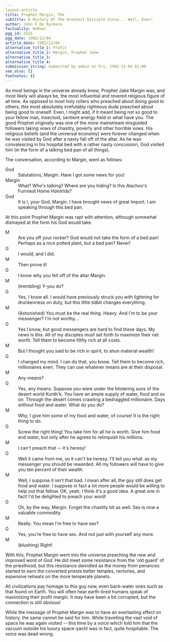 ```yaml
---
layout:article
title: Prophet Margin, The
subtitle: A History Of The Greatest Disciple Since... Well, Ever!
author: John F De Ryckere
factuality: UnReal
pgg_id: 2U15
pgg_date: 1992/12/04
article_date: 1992/12/04
alternative_title_1: Profit
alternative_title_2: Margin, Prophet Jake
alternative_title_3: 
alternative_title_4: 
submission_string: Submitted by admin on Fri, 1992-12-04 01:00
see_also: []
footnotes: {}
---
```

<div>
<p>As most beings in the universe already know, Prophet Jake Margin was, and most likely will always be, the most influential and revered religious figure of all time. As opposed to most holy rollers who preached about doing good to others, this most absolutely irrefutably righteous dude preached about being good to oneself. Even, I might add, if it meant being not so good to your fellow man, insectoid, sentient energy field or what have you. The good Prophet originally was one of the more mainstream misguided followers taking vows of chastity, poverty and other horrible vows. His religious beliefs (and the universal economy) were forever changed when he was visited by God after a nasty fall off of the altar. As he was convalescing in his hospital bed with a rather nasty concussion, God visited him (in the form of a talking bed pan of all things).</p>
<p>The conversation, according to Margin, went as follows:</p>
<dl compact>
<dt>God</dt>
<dd>Salutations, Margin. Have I got some news for you!</dd>
<dt>Margin</dt>
<dd>What? Who's talking? Where are you hiding? Is this Alachoo's Funniest Home HoloVids?</dd>
<dt>God</dt>
<dd>It is I, your God, Margin. I have brought news of great Import. I am speaking through this bed pan.</dd>
</dl>
<p>At this point Prophet Margin was rapt with attention, although somewhat dismayed at the form his God would take.</p>
<dl compact>
<dt>M</dt>
<dd>Are you off your rocker? God would not take the form of a bed pan! Perhaps as a nice potted plant, but a bed pan? Never!</dd>
<dt>G</dt>
<dd>I would, and I did.</dd>
<dt>M</dt>
<dd>Then prove it!</dd>
<dt>G</dt>
<dd>I know why you fell off of the altar Margin.</dd>
<dt>M</dt>
<dd>(trembling) Y-you do?</dd>
<dt>G</dt>
<dd>Yes, I know all. I would have previously struck you with lightning for drunkenness on duty, but this little tidbit changes everything.</dd>
<dt>M</dt>
<dd>(Astonished) You must be the real thing. Heavy. And I'm to be your messenger? I'm not worthy...</dd>
<dt>G</dt>
<dd>Yes I know, but good messengers are hard to find these days. My news is this. All of my disciples must set forth to maximize their net worth. Tell them to become filthy rich at all costs.</dd>
<dt>M</dt>
<dd>But I thought you said to be rich in spirit, to shun material wealth!</dd>
<dt>G</dt>
<dd>I changed my mind. I can do that, you know. Tell them to become rich, millionaires even. They can use whatever means are at their disposal.</dd>
<dt>M</dt>
<dd>Any means?</dd>
<dt>G</dt>
<dd>Yes, any means. Suppose you were under the blistering suns of the desert world Kunth'k. You have an ample supply of water, food and so on. Through the desert comes crawling a bedraggled millionaire. Days without food and water. What do you do?</dd>
<dt>M</dt>
<dd>Why, I give him some of my food and water, of course! It is the right thing to do.</dd>
<dt>G</dt>
<dd>Screw the right thing! You take him for all he is worth. Give him food and water, but only after he agrees to relinquish his millions.</dd>
<dt>M</dt>
<dd>I can't preach that -- it's heresy!</dd>
<dt>G</dt>
<dd>Well it came from me, so it can't be heresy. I'll tell you what: as my messenger you should be rewarded. All my followers will have to give you ten percent of their wealth.</dd>
<dt>M</dt>
<dd>Well, I suppose it isn't that bad. I mean after all, the guy still does get food and water. I suppose in fact a lot more people would be willing to help out that fellow. OK, yeah, I think it's a good idea. A great one in fact! I'd be delighted to preach your word!</dd>
<dt>G</dt>
<dd>Oh, by the way, Margin. Forget the chastity bit as well. Sex is now a valuable commodity.</dd>
<dt>M</dt>
<dd>Really. You mean I'm free to have sex?</dd>
<dt>G</dt>
<dd>Yes, you're free to have sex. And not just with yourself any more.</dd>
<dt>M</dt>
<dd>(blushing) Right!</dd>
</dl>
<p>With this, Prophet Margin went into the universe preaching the new and improved word of God. He did meet some resistance from the 'old guard' of the priesthood, but this resistance dwindled as the money from penances started to earn the converted priests better temples, rectories, and expensive retreats on the more temperate planets.</p>
<p>All civilizations pay homage to this guy now, even back-water ones such as that found on Earth. You will often hear earth-bred humans speak of maximizing their profit margin. It may have been a bit corrupted, but the connection is still obvious!</p>
<p>While the message of Prophet Margin was to have an everlasting effect on history, the same cannot be said for him. While travelling the vast void of space he was again visited -- this time by a voice which told him that the vacuum outside his luxury space-yacht was in fact, quite hospitable. The voice was dead wrong. <!--Amazon_CLS_IM_END--></p>
</div>

